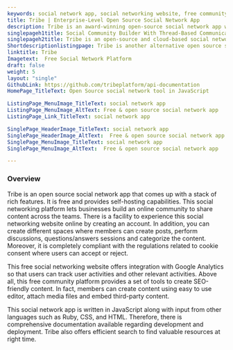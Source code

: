 ```yaml
---
keywords: social network app, social networking website, free community platform, social community builder, social networking platform
title: Tribe | Enterprise-Level Open Source Social Network App
description: Tribe is an award-winning open-source social network app with a wide range of features such as modifiable layout options, customer feedback, self-hosted and more.
singlepageh1title: Social Community Builder With Thread-Based Communication
singlepageh2title: Tribe is an open-source and cloud-based social networking platform. It offers analytics, notifications, integrations, categorization of content, and more.
Shortdescriptionlistingpage: Tribe is another alternative open source social network app that enables you build your own social network across your organization. It is self-hosted and offers a wide range of features 
linktitle: Tribe
Imagetext:  Free Social Network Platform
draft: false
weight: 5
layout: "single"
GithubLink: https://github.com/tribeplatform/api-documentation
HomePage_TitleText: Open Source social network tool in JavaScript

ListingPage_MenuImage_TitleText: social network app
ListingPage_MenuImage_AltText: Free & open source social network app
ListingPage_Link_TitleText: social network app

SinglePage_HeaderImage_TitleText: social network app
SinglePage_HeaderImage_AltText:  Free & open source social network app
SinglePage_MenuImage_TitleText: social network app
SinglePage_MenuImage_AltText:  Free & open source social network app

---
```

### **Overview**

Tribe is an open source social network app that comes up with a stack of rich features. It is free and provides self-hosting capabilities. This social networking platform lets businesses build an online community to share content across the teams. There is a facility to experience this social networking website online by creating an account. In addition, you can create different spaces where members can create posts, perform discussions, questions/answers sessions and categorize the content. Moreover, it is completely compliant with the regulations related to cookie consent where users can accept or reject.

This free social networking website offers integration with Google Analytics so that users can track user activities and other relevant activities. Above all, this free community platform provides a set of tools to create SEO-friendly content. In fact, members can create content using easy to use editor, attach media files and embed third-party content.

This social network app is written in JavaScript along with input from other languages such as Ruby, CSS, and HTML.  Therefore, there is comprehensive documentation available regarding development and deployment. Tribe also offers efficient search to find valuable resources at right time. 
